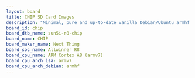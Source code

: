 ```yaml
---
layout: board
title: CHIP SD Card Images
description: "Minimal, pure and up-to-date vanilla Debian/Ubuntu armhf SD card images for CHIP by Next Thing, SoC: Allwinner R8, CPU ISA: armv7"
board_id: chip
board_dtb_name: sun5i-r8-chip
board_name: CHIP
board_maker_name: Next Thing
board_soc_name: Allwinner R8
board_cpu_name: ARM Cortex A8 (armv7)
board_cpu_arch_isa: armv7
board_cpu_arch_debian: armhf
---
```

